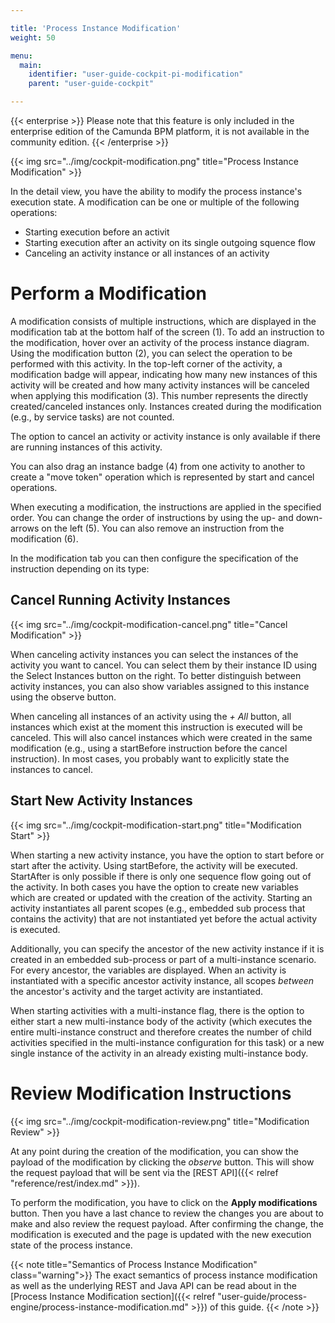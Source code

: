 ```yaml
---

title: 'Process Instance Modification'
weight: 50

menu:
  main:
    identifier: "user-guide-cockpit-pi-modification"
    parent: "user-guide-cockpit"

---
```



{{< enterprise >}}
Please note that this feature is only included in the enterprise edition of the Camunda BPM platform, it is not available in the community edition.
{{< /enterprise >}}

{{< img src="../img/cockpit-modification.png" title="Process Instance Modification" >}}

In the detail view, you have the ability to modify the process instance's execution state. A modification can be one or multiple of the following operations:

- Starting execution before an activit
- Starting execution after an activity on its single outgoing squence flow
- Canceling an activity instance or all instances of an activity


# Perform a Modification

A modification consists of multiple instructions, which are displayed in the modification tab at the bottom half of the screen (1). To add an instruction to the modification, hover over an activity of the process instance diagram. Using the modification button (2), you can select the operation to be performed with this activity. In the top-left corner of the activity, a modification badge will appear, indicating how many new instances of this activity will be created and how many activity instances will be canceled when applying this modification (3). This number represents the directly created/canceled instances only. Instances created during the modification (e.g., by service tasks) are not counted.

The option to cancel an activity or activity instance is only available if there are running instances of this activity.

You can also drag an instance badge (4) from one activity to another to create a "move token" operation which is represented by start and cancel operations.

When executing a modification, the instructions are applied in the specified order. You can change the order of instructions by using the up- and down-arrows on the left (5). You can also remove an instruction from the modification (6).

In the modification tab you can then configure the specification of the instruction depending on its type:


## Cancel Running Activity Instances

{{< img src="../img/cockpit-modification-cancel.png" title="Cancel Modification" >}}

When canceling activity instances you can select the instances of the activity you want to cancel. You can select them by their instance ID using the Select Instances button on the right. To better distinguish between activity instances, you can also show variables assigned to this instance using the observe button.

When canceling all instances of an activity using the *+ All* button, all instances which exist at the moment this instruction is executed will be canceled. This will also cancel instances which were created in the same modification (e.g., using a startBefore instruction before the cancel instruction). In most cases, you probably want to explicitly state the instances to cancel.


## Start New Activity Instances

{{< img src="../img/cockpit-modification-start.png" title="Modification Start" >}}

When starting a new activity instance, you have the option to start before or start after the activity. Using startBefore, the activity will be executed. StartAfter is only possible if there is only one sequence flow going out of the activity. In both cases you have the option to create new variables which are created or updated with the creation of the activity. Starting an activity instantiates all parent scopes (e.g., embedded sub process that contains the activity) that are not instantiated yet before the actual activity is executed.

Additionally, you can specify the ancestor of the new activity instance if it is created in an embedded sub-process or part of a multi-instance scenario. For every ancestor, the variables are displayed. When an activity is instantiated with a specific ancestor activity instance, all scopes <i>between</i> the ancestor's activity and the target activity are instantiated.

When starting activities with a multi-instance flag, there is the option to either start a new multi-instance body of the activity (which executes the entire multi-instance construct and therefore creates the number of child activities specified in the multi-instance configuration for this task) or a new single instance of the activity in an already existing multi-instance body.


# Review Modification Instructions

{{< img src="../img/cockpit-modification-review.png" title="Modification Review" >}}

At any point during the creation of the modification, you can show the payload of the modification by clicking the *observe* button. This will show the request payload that will be sent via the [REST API]({{< relref "reference/rest/index.md" >}}).

To perform the modification, you have to click on the <strong>Apply modifications</strong> button. Then you have a last chance to review the changes you are about to make and also review the request payload. After confirming the change, the modification is executed and the page is updated with the new execution state of the process instance.

{{< note title="Semantics of Process Instance Modification" class="warning">}}
  The exact semantics of process instance modification as well as the underlying REST and Java API can be read about in the [Process Instance Modification section]({{< relref "user-guide/process-engine/process-instance-modification.md" >}}) of this guide.
{{< /note >}}
